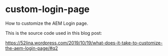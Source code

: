 # custom-login-page
How to customize the AEM Login page.

This is the source code used in this blog post:

https://52lina.wordpress.com/2019/10/19/what-does-it-take-to-customize-the-aem-login-page/#q2
